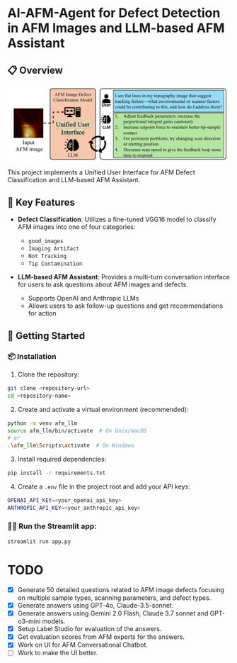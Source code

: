# AI-AFM-Agent for Defect Detection in AFM Images and LLM-based AFM Assistant

## 📋 Overview

<img src="images/overview.png" alt="Overview" width="500"/>

This project implements a Unified User Interface for AFM Defect Classification and LLM-based AFM Assistant.


## 📝 Key Features

- **Defect Classification**: Utilizes a fine-tuned VGG16 model to classify AFM images into one of four categories:
  - `good_images`
  - `Imaging Artifact`
  - `Not Tracking`
  - `Tip Contamination`

- **LLM-based AFM Assistant**: Provides a multi-turn conversation interface for users to ask questions about AFM images and defects.
  - Supports OpenAI and Anthropic LLMs
  - Allows users to ask follow-up questions and get recommendations for action

## 🚀 Getting Started

### 📦 Installation

1. Clone the repository:
```bash
git clone <repository-url>
cd <repository-name>
```

2. Create and activate a virtual environment (recommended):
```bash
python -m venv afm_llm
source afm_llm/bin/activate  # On Unix/macOS
# or
.\afm_llm\Scripts\activate  # On Windows
```

3. Install required dependencies:
```bash
pip install -r requirements.txt
```

4. Create a `.env` file in the project root and add your API keys:
```bash
OPENAI_API_KEY=<your_openai_api_key>
ANTHROPIC_API_KEY=<your_anthropic_api_key>
```

### 🏃‍♂️ Run the Streamlit app:
```bash
streamlit run app.py
```

# TODO

- [x] Generate 50 detailed questions related to AFM image defects focusing on multiple sample types, scanning parameters, and defect types.
- [x] Generate answers using GPT-4o, Claude-3.5-sonnet.
- [x] Generate answers using Gemini 2.0 Flash, Claude 3.7 sonnet and GPT-o3-mini models.
- [x] Setup Label Studio for evaluation of the answers.
- [x] Get evaluation scores from AFM experts for the answers.
- [x] Work on UI for AFM Conversational Chatbot.
- [ ] Work to make the UI better.